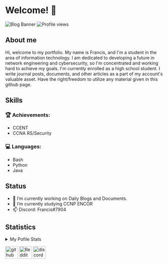 # Welcome! 👋

![Blog Banner](https://user-images.githubusercontent.com/75497349/107609352-a29d6a00-6c79-11eb-8bdc-427ffb351e6d.png)
![Profile views](https://gpvc.arturio.dev/Sss)  

## About me
Hi, welcome to my portfolio. My name is Francis, and I'm a student in the area of information technology. I am dedicated to developing a future in network engineering and cybersecurity, so I'm concentrated and working hard to achieve my goals. I'm currently enrolled as a high school student. I write journal posts, documents, and other articles as a part of my account's valuable asset. Have the right/freedom to utilize any material given in this github page.

## Skills

### 🏆 Achievements:
- CCENT
- CCNA RS/Security
### 💻 Languages:
- Bash
- Python
- Java

## Status
- 🔭 I’m currently working on Daily Blogs and Documents. 
- 🌱 I’m currently studying CCNP ENCOR
- 📫 Discord: Francis#7904 

## Statistics
<details>
  <summary>My Pofile Stats</summary>
  <br/>
  <a href="https://github.com/FrancisIGP/github-readme-stats"><img alt="FrancisIGP's GitHub Stats" src="https://github-readme-stats.vercel.app/api/?username=FrancisIGP&layout=compact&show_icons=true&include_all_commits=true&hide_border=true&theme=radical" /></a>
  <br/>
</details>

[<img src='https://cdn.jsdelivr.net/npm/simple-icons@3.0.1/icons/github.svg' alt='github' height='40'>](https://github.com/FrancisIGP)  [<img src='https://cdn.jsdelivr.net/npm/simple-icons@3.0.1/icons/reddit.svg' alt='Reddit' height='40'>](https://www.reddit.com/user/FrancisIGP)  [<img src='https://cdn.jsdelivr.net/npm/simple-icons@3.0.1/icons/discord.svg' alt='discord' height='40'>](https://discord.gg/ntMjjWY3P4)  
